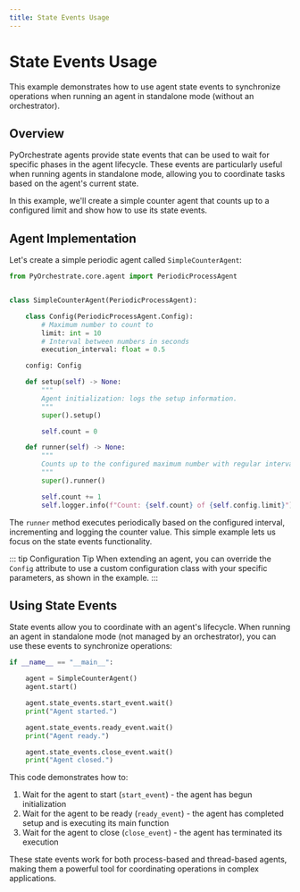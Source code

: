 ```yaml
---
title: State Events Usage
---
```


# State Events Usage

This example demonstrates how to use agent state events to synchronize operations when running an agent in standalone mode (without an orchestrator).

## Overview

PyOrchestrate agents provide state events that can be used to wait for specific phases in the agent lifecycle. These events are particularly useful when running agents in standalone mode, allowing you to coordinate tasks based on the agent's current state.

In this example, we'll create a simple counter agent that counts up to a configured limit and show how to use its state events.

## Agent Implementation

Let's create a simple periodic agent called `SimpleCounterAgent`:

```python
from PyOrchestrate.core.agent import PeriodicProcessAgent


class SimpleCounterAgent(PeriodicProcessAgent):

    class Config(PeriodicProcessAgent.Config):
        # Maximum number to count to
        limit: int = 10
        # Interval between numbers in seconds
        execution_interval: float = 0.5

    config: Config

    def setup(self) -> None:
        """
        Agent initialization: logs the setup information.
        """
        super().setup()

        self.count = 0

    def runner(self) -> None:
        """
        Counts up to the configured maximum number with regular intervals.
        """
        super().runner()

        self.count += 1
        self.logger.info(f"Count: {self.count} of {self.config.limit}")
```

The `runner` method executes periodically based on the configured interval, incrementing and logging the counter value. This simple example lets us focus on the state events functionality.

::: tip Configuration Tip
When extending an agent, you can override the `Config` attribute to use a custom configuration class with your specific parameters, as shown in the example.
:::

## Using State Events

State events allow you to coordinate with an agent's lifecycle. When running an agent in standalone mode (not managed by an orchestrator), you can use these events to synchronize operations:

```python
if __name__ == "__main__":

    agent = SimpleCounterAgent()
    agent.start()

    agent.state_events.start_event.wait()
    print("Agent started.")

    agent.state_events.ready_event.wait()
    print("Agent ready.")

    agent.state_events.close_event.wait()
    print("Agent closed.")
```

This code demonstrates how to:

1. Wait for the agent to start (`start_event`) - the agent has begun initialization
2. Wait for the agent to be ready (`ready_event`) - the agent has completed setup and is executing its main function
3. Wait for the agent to close (`close_event`) - the agent has terminated its execution

These state events work for both process-based and thread-based agents, making them a powerful tool for coordinating operations in complex applications.
